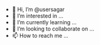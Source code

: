 - 👋 Hi, I’m @usersagar
- 👀 I’m interested in ...
- 🌱 I’m currently learning ...
- 💞️ I’m looking to collaborate on ...
- 📫 How to reach me ...

<!---
usersagar/usersagar is a ✨ special ✨ repository because its `README.md` (this file) appears on your GitHub profile.
You can click the Preview link to take a look at your changes.
--->
